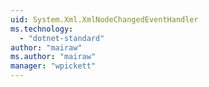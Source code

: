 ```yaml
---
uid: System.Xml.XmlNodeChangedEventHandler
ms.technology: 
  - "dotnet-standard"
author: "mairaw"
ms.author: "mairaw"
manager: "wpickett"
---
```

